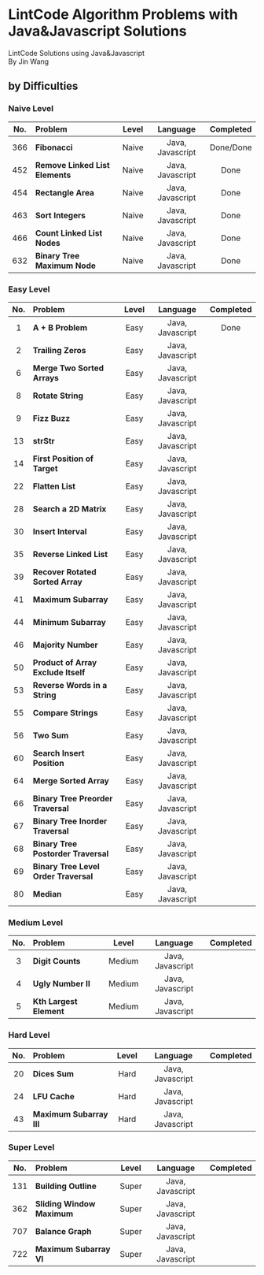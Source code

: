 # LintCode Algorithm Problems with Java&Javascript Solutions

LintCode Solutions using Java&Javascript<br/>
By Jin Wang

## by Difficulties

### Naive Level

| No. | Problem       | Level  | Language  | Completed|
|:-------:|:--------------|:------:|:---------:|:-------------:|
|366|**Fibonacci**|Naive|Java, Javascript|Done/Done|
|452|**Remove Linked List Elements**|Naive|Java, Javascript|Done|
|454|**Rectangle Area**|Naive|Java, Javascript|Done|
|463|**Sort Integers**|Naive|Java, Javascript|Done|
|466|**Count Linked List Nodes**|Naive|Java, Javascript|Done|
|632|**Binary Tree Maximum Node**|Naive|Java, Javascript|Done|


### Easy Level

| No. | Problem       | Level  | Language  | Completed|
|:-------:|:--------------|:------:|:---------:|:-------------:|
|1|**A + B Problem**|Easy|Java, Javascript|Done|
|2|**Trailing Zeros**|Easy|Java, Javascript||
|6|**Merge Two Sorted Arrays**|Easy|Java, Javascript||
|8|**Rotate String**|Easy|Java, Javascript||
|9|**Fizz Buzz**|Easy|Java, Javascript||
|13|**strStr**|Easy|Java, Javascript||
|14|**First Position of Target**|Easy|Java, Javascript||
|22|**Flatten List**|Easy|Java, Javascript||
|28|**Search a 2D Matrix**|Easy|Java, Javascript||
|30|**Insert Interval**|Easy|Java, Javascript||
|35|**Reverse Linked List**|Easy|Java, Javascript||
|39|**Recover Rotated Sorted Array**|Easy|Java, Javascript||
|41|**Maximum Subarray**|Easy|Java, Javascript||
|44|**Minimum Subarray**|Easy|Java, Javascript||
|46|**Majority Number**|Easy|Java, Javascript||
|50|**Product of Array Exclude Itself**|Easy|Java, Javascript||
|53|**Reverse Words in a String**|Easy|Java, Javascript||
|55|**Compare Strings**|Easy|Java, Javascript||
|56|**Two Sum**|Easy|Java, Javascript||
|60|**Search Insert Position**|Easy|Java, Javascript||
|64|**Merge Sorted Array**|Easy|Java, Javascript||
|66|**Binary Tree Preorder Traversal**|Easy|Java, Javascript||
|67|**Binary Tree Inorder Traversal**|Easy|Java, Javascript||
|68|**Binary Tree Postorder Traversal**|Easy|Java, Javascript||
|69|**Binary Tree Level Order Traversal**|Easy|Java, Javascript||
|80|**Median**|Easy|Java, Javascript||


### Medium Level

| No. | Problem       | Level  | Language  | Completed|
|:-------:|:--------------|:------:|:---------:|:-------------:|
|3|**Digit Counts**|Medium|Java, Javascript||
|4|**Ugly Number II**|Medium|Java, Javascript||
|5|**Kth Largest Element**|Medium|Java, Javascript||


### Hard Level

| No. | Problem       | Level  | Language  | Completed|
|:-------:|:--------------|:------:|:---------:|:-------------:|
|20|**Dices Sum**|Hard|Java, Javascript||
|24|**LFU Cache**|Hard|Java, Javascript||
|43|**Maximum Subarray III**|Hard|Java, Javascript||


### Super Level

| No. | Problem       | Level  | Language  | Completed|
|:-------:|:--------------|:------:|:---------:|:-------------:|
|131|**Building Outline**|Super|Java, Javascript||
|362|**Sliding Window Maximum**|Super|Java, Javascript||
|707|**Balance Graph**|Super|Java, Javascript||
|722|**Maximum Subarray VI**|Super|Java, Javascript||


